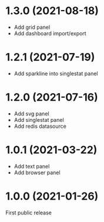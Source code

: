 # 1.3.0 (2021-08-18)
- Add grid panel
- Add dashboard import/export

# 1.2.1 (2021-07-19)
- Add sparkline into singlestat panel

# 1.2.0 (2021-07-16)
- Add svg panel
- Add singlestat panel
- Add redis datasource

# 1.0.1 (2021-03-22)
- Add text panel
- Add browser panel

# 1.0.0 (2021-01-26)
First public release

